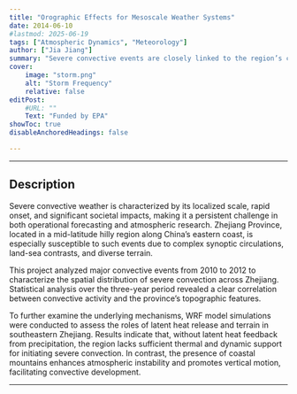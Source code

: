 ```yaml
---
title: "Orographic Effects for Mesoscale Weather Systems" 
date: 2014-06-10
#lastmod: 2025-06-19
tags: ["Atmospheric Dynamics", "Meteorology"]
author: ["Jia Jiang"]
summary: "Severe convective events are closely linked to the region’s complex terrain and land-sea interactions. Analysis and WRF simulations show that coastal mountains and latent heat release play key roles in triggering and sustaining convection."
cover:
    image: "storm.png"
    alt: "Storm Frequency"
    relative: false
editPost:
    #URL: ""
    Text: "Funded by EPA"
showToc: true
disableAnchoredHeadings: false

---
```


---

## Description
Severe convective weather is characterized by its localized scale, rapid onset, and significant societal impacts, making it a persistent challenge in both operational forecasting and atmospheric research. Zhejiang Province, located in a mid-latitude hilly region along China’s eastern coast, is especially susceptible to such events due to complex synoptic circulations, land-sea contrasts, and diverse terrain.

This project analyzed major convective events from 2010 to 2012 to characterize the spatial distribution of severe convection across Zhejiang. Statistical analysis over the three-year period revealed a clear correlation between convective activity and the province’s topographic features.

To further examine the underlying mechanisms, WRF model simulations were conducted to assess the roles of latent heat release and terrain in southeastern Zhejiang. Results indicate that, without latent heat feedback from precipitation, the region lacks sufficient thermal and dynamic support for initiating severe convection. In contrast, the presence of coastal mountains enhances atmospheric instability and promotes vertical motion, facilitating convective development.


---
